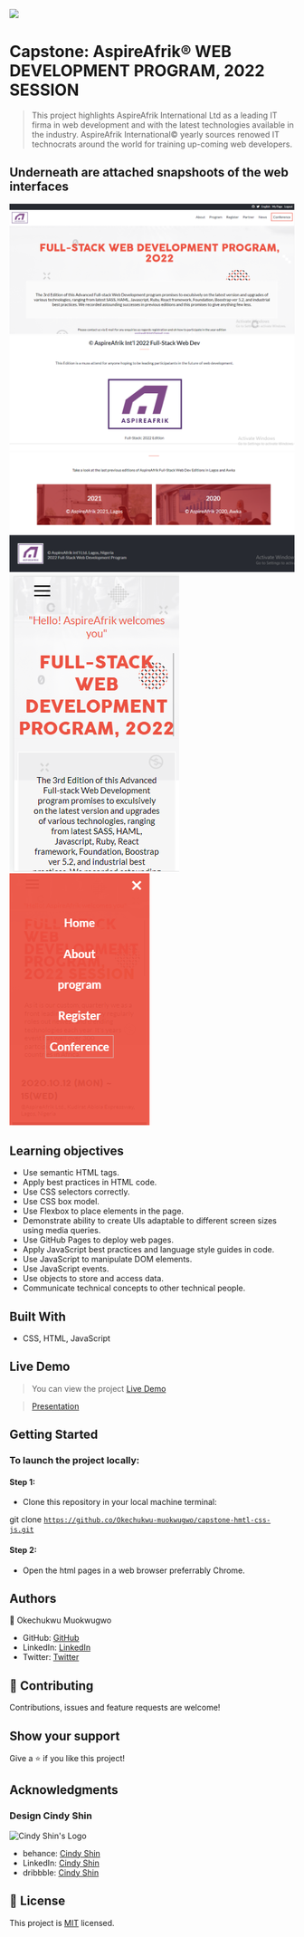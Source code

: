 ![](https://img.shields.io/badge/Microverse-blueviolet)

# Capstone: AspireAfrik&reg; WEB DEVELOPMENT PROGRAM, 2022 SESSION

> This project highlights AspireAfrik International Ltd as a leading IT firma in web development and with the latest technologies available in the industry. AspireAfrik International&copy; yearly sources renowed IT technocrats around the world for training up-coming web developers.

## Underneath are attached snapshoots of the web interfaces
![Homepage Desktop view](images/desktop-view.png)
![About page mail](images/about-page-main.png)
![About footer](images/about-page-footer.png)
![Mobile view](images/mobile-view.png)
![Menu view](images/mobile-menu.png)
 ## Learning objectives

 - Use semantic HTML tags.
 - Apply best practices in HTML code.
 - Use CSS selectors correctly.
 - Use CSS box model.
 - Use Flexbox to place elements in the page.
 - Demonstrate ability to create UIs adaptable to different screen sizes using media queries.
 - Use GitHub Pages to deploy web pages.
 - Apply JavaScript best practices and language style guides in code.
 - Use JavaScript to manipulate DOM elements.
 - Use JavaScript events.
 - Use objects to store and access data.
 - Communicate technical concepts to other technical people.

## Built With

- CSS, HTML, JavaScript

## Live Demo

> You can view the project [Live Demo](https://okechukwu-muokwugwo.github.io/Capstone-html-css-Js/)

> [Presentation](https://screenrec.com/share/q7ubjVkaAS)

## Getting Started

### To launch the project locally:

#### Step 1:
- Clone this repository in your local machine terminal:

git clone <code>https://github.co/Okechukwu-muokwugwo/capstone-hmtl-css-js.git</code>


#### Step 2:

- Open the html pages in a web browser preferrably Chrome.

## Authors

👤 Okechukwu Muokwugwo

- GitHub: [GitHub](https://github.com/Okechukwu-muokwugwo)
- LinkedIn: [LinkedIn](https://www.linkedin.com/in/okeimuokwugwo/)
- Twitter: [Twitter](https://twitter.com/excel4eva)


## 🤝 Contributing

Contributions, issues and feature requests are welcome!


## Show your support

Give a ⭐️ if you like this project!

## Acknowledgments

### Design Cindy Shin

![Cindy Shin's Logo](https://mir-s3-cdn-cf.behance.net/user/115/0a3f923115241.576e64d0ea9fa.png)

- behance: [Cindy Shin](https://www.behance.net/adagio07)
- LinkedIn: [Cindy Shin](https://www.linkedin.com/in/adagio07/)
- dribbble: [Cindy Shin](https://dribbble.com/adagio07/collections)

## 📝 License

This project is [MIT](./MIT.md) licensed.
